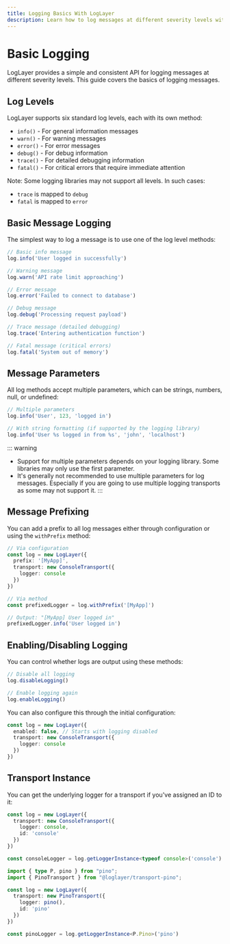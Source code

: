 ```yaml
---
title: Logging Basics With LogLayer
description: Learn how to log messages at different severity levels with LogLayer
---
```


# Basic Logging

LogLayer provides a simple and consistent API for logging messages at different severity levels. This guide covers the basics of logging messages.

## Log Levels

LogLayer supports six standard log levels, each with its own method:

- `info()` - For general information messages
- `warn()` - For warning messages
- `error()` - For error messages
- `debug()` - For debug information
- `trace()` - For detailed debugging information
- `fatal()` - For critical errors that require immediate attention

Note: Some logging libraries may not support all levels. In such cases:
- `trace` is mapped to `debug`
- `fatal` is mapped to `error`

## Basic Message Logging

The simplest way to log a message is to use one of the log level methods:

```typescript
// Basic info message
log.info('User logged in successfully')

// Warning message
log.warn('API rate limit approaching')

// Error message
log.error('Failed to connect to database')

// Debug message
log.debug('Processing request payload')

// Trace message (detailed debugging)
log.trace('Entering authentication function')

// Fatal message (critical errors)
log.fatal('System out of memory')
```

## Message Parameters

All log methods accept multiple parameters, which can be strings, numbers, null, or undefined:

```typescript
// Multiple parameters
log.info('User', 123, 'logged in')

// With string formatting (if supported by the logging library)
log.info('User %s logged in from %s', 'john', 'localhost')
```

::: warning
- Support for multiple parameters depends on your logging library. Some libraries may only use the first parameter.
- It's generally not recommended to use multiple parameters for log messages. Especially if you are going to use multiple logging transports as some may not support it.
:::

## Message Prefixing

You can add a prefix to all log messages either through configuration or using the `withPrefix` method:

```typescript
// Via configuration
const log = new LogLayer({
  prefix: '[MyApp]',
  transport: new ConsoleTransport({
    logger: console
  })
})

// Via method
const prefixedLogger = log.withPrefix('[MyApp]')

// Output: "[MyApp] User logged in"
prefixedLogger.info('User logged in')
```

## Enabling/Disabling Logging

You can control whether logs are output using these methods:

```typescript
// Disable all logging
log.disableLogging()

// Enable logging again
log.enableLogging()
```

You can also configure this through the initial configuration:

```typescript
const log = new LogLayer({
  enabled: false, // Starts with logging disabled
  transport: new ConsoleTransport({
    logger: console
  })
})
```

## Transport Instance

You can get the underlying logger for a transport if you've assigned an ID to it:

```typescript
const log = new LogLayer({
  transport: new ConsoleTransport({
    logger: console,
    id: 'console'
  })
})

const consoleLogger = log.getLoggerInstance<typeof console>('console')
```

```typescript
import { type P, pino } from "pino";
import { PinoTransport } from "@loglayer/transport-pino";

const log = new LogLayer({
  transport: new PinoTransport({
    logger: pino(),
    id: 'pino'
  })
})

const pinoLogger = log.getLoggerInstance<P.Pino>('pino')
```